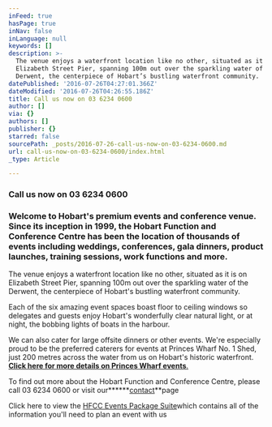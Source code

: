 ```yaml
---
inFeed: true
hasPage: true
inNav: false
inLanguage: null
keywords: []
description: >-
  The venue enjoys a waterfront location like no other, situated as it is on
  Elizabeth Street Pier, spanning 100m out over the sparkling water of the
  Derwent, the centerpiece of Hobart’s bustling waterfront community.
datePublished: '2016-07-26T04:27:01.366Z'
dateModified: '2016-07-26T04:26:55.186Z'
title: Call us now on 03 6234 0600
author: []
via: {}
authors: []
publisher: {}
starred: false
sourcePath: _posts/2016-07-26-call-us-now-on-03-6234-0600.md
url: call-us-now-on-03-6234-0600/index.html
_type: Article

---
```

### Call us now on 03 6234 0600

### Welcome to Hobart's premium events and conference venue. Since its inception in 1999, the Hobart Function and Conference Centre has been the location of thousands of events including weddings, conferences, gala dinners, product launches, training sessions, work functions and more.

The venue enjoys a waterfront location like no other, situated as it is on Elizabeth Street Pier, spanning 100m out over the sparkling water of the Derwent, the centerpiece of Hobart's bustling waterfront community.

Each of the six amazing event spaces boast floor to ceiling windows so delegates and guests enjoy Hobart's wonderfully clear natural light, or at night, the bobbing lights of boats in the harbour.

We can also cater for large offsite dinners or other events. We're especially proud to be the preferred caterers for events at Princes Wharf No. 1 Shed, just 200 metres across the water from us on Hobart's historic waterfront. [**Click here for more details on Princes Wharf events**.][0]

To find out more about the Hobart Function and Conference Centre, please call 03 6234 0600 or visit our**[][1]****[contact][1]**page

Click here to view the [HFCC Events Package Suite][2]which contains all of the information you'll need to plan an event with us

[0]: https://hfcc1.wordpress.com/events-at-princes-wharf/
[1]: https://hfcc.com.au/contact/
[2]: https://hfcc1.files.wordpress.com/2016/06/hfcc-events-package-suite.pdf "HFCC Events Package Suite"